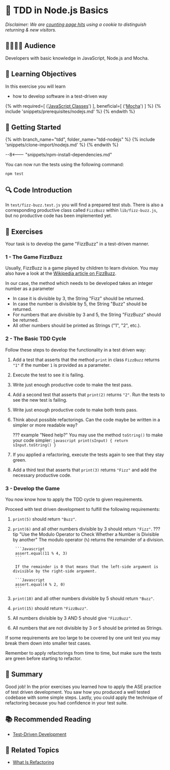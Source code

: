 # 🧾 TDD in Node.js Basics

_Disclaimer: We are [counting page hits](https://github.wdf.sap.corp/cloud-native-dev/usage-tracker) using a cookie to distinguish returning & new visitors._
<img src="https://cloud-native-dev-usage-tracker.cfapps.sap.hana.ondemand.com/pagehit/cc-materials/tdd-nodejs/1x1.png" alt="" height="1" width="1">

## 👷‍♂️👷‍♀️ Audience

Developers with basic knowledge in JavaScript, Node.js and Mocha.

## 🎯 Learning Objectives

In this exercise you will learn

- how to develop software in a test-driven way

<!-- Prerequisites-->
{% with
  required=[
    ('[JavaScript Classes](https://developer.mozilla.org/en-US/docs/Web/JavaScript/Reference/Classes)')
  ],
  beneficial=[
    ('[Mocha](https://mochajs.org)')
  ]
%}
{% include 'snippets/prerequisites/nodejs.md' %}
{% endwith %}

## 🛫 Getting Started

{% with branch_name="tdd", folder_name="tdd-nodejs" %}
{% include 'snippets/clone-import/nodejs.md' %}
{% endwith %}

--8<--- "snippets/npm-install-dependencies.md"

You can now run the tests using the following command:

```shell
npm test
```

## 🔍 Code Introduction

In `test/fizz-buzz.test.js` you will find a prepared test stub. There is also a corresponding productive class called `FizzBuzz` within `lib/fizz-buzz.js`, but no productive code has been implemented yet.

## 📗 Exercises

Your task is to develop the game "FizzBuzz" in a test-driven manner.

### 1 - The Game FizzBuzz

Usually, FizzBuzz is a game played by children to learn division. You may also have a look at the  [Wikipedia article on FizzBuzz](https://en.wikipedia.org/wiki/Fizz_buzz).

In our case, the method which needs to be developed takes an integer number as a parameter

- In case it is divisible by 3, the String "Fizz" should be returned.
- In case the number is divisible by 5, the String "Buzz" should be returned.
- For numbers that are divisible by 3 and 5, the String "FizzBuzz" should be returned.
- All other numbers should be printed as Strings ("1", "2", etc.).

### 2 - The Basic TDD Cycle

Follow these steps to develop the functionality in a test driven way:

1. Add a test that asserts that the method `print` in class `FizzBuzz` returns `"1"` if the number `1` is provided as a parameter.
1. Execute the test to see it is failing.
1. Write just enough productive code to make the test pass.
1. Add a second test that asserts that `print(2)` returns `"2"`. Run the tests to see the new test is failing.
1. Write just enough productive code to make both tests pass.
1. Think about possible refactorings. Can the code maybe be written in a simpler or more readable way?

    ??? example "Need help?"
        You may use the method `toString()` to make your code simpler:
        ```javascript
        print(sInput) {
            return sInput.toString()
        }
        ```

1. If you applied a refactoring, execute the tests again to see that they stay green.
1. Add a third test that asserts that `print(3)` returns `"Fizz"` and add the necessary productive code.

### 3 - Develop the Game

You now know how to apply the TDD cycle to given requirements.

Proceed with test driven development to fulfill the following requirements:

1. `print(5)` should return `"Buzz"`.
1. `print(6)` and all other numbers divisible by 3 should return `"Fizz"`.
    ??? tip "Use the Modulo Operator to Check Whether a Number is Divisible by another"
        The modulo operator (`%`) returns the remainder of a division.

        ```Javascript
        assert.equal(11 % 4, 3)
        ```

        If the remainder is 0 that means that the left-side argument is divisible by the right-side argument.

        ```Javascript
        assert.equal(4 % 2, 0)
        ```
1. `print(10)` and all other numbers divisible by 5 should return `"Buzz"`.
1. `print(15)` should return `"FizzBuzz"`.
1. All numbers divisible by 3 AND 5 should give `"FizzBuzz"`.
1. All numbers that are not divisible by 3 or 5 should be printed as Strings.

If some requirements are too large to be covered by one unit test you may break them down into smaller test cases.

Remember to apply refactorings from time to time, but make sure the tests are green before starting to refactor.

## 🏁 Summary

Good job!
In the prior exercises you learned how to apply the ASE practice of test driven development.
You saw how you produced a well tested codebase with some simple steps.
Lastly, you could apply the technique of refactoring because you had confidence in your test suite.

## 📚 Recommended Reading

- [Test-Driven Development](https://martinfowler.com/bliki/TestDrivenDevelopment.html)

## 🔗 Related Topics

- [What Is Refactoring](https://refactoring.guru/refactoring/what-is-refactoring)
